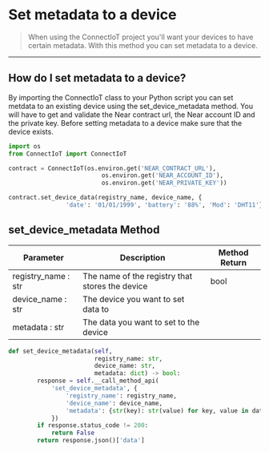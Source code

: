 # Set metadata to a device

>When using the ConnectIoT project you'll want your devices to have certain metadata. With this method you can set metadata to a device.    
---
## How do I set metadata to a device?
By importing the ConnectIoT class to your Python script you can set metdata to an existing device using the set_device_metadata method. You will have to get and validate the Near contract url, the Near account ID and the private key. Before setting metadata to a device make sure that the device exists.

```py
import os
from ConnectIoT import ConnectIoT

contract = ConnectIoT(os.environ.get('NEAR_CONTRACT_URL'),
                          os.environ.get('NEAR_ACCOUNT_ID'),
                          os.environ.get('NEAR_PRIVATE_KEY'))

contract.set_device_data(registry_name, device_name, {
                'date': '01/01/1999', 'battery': '88%', 'Mod': 'DHT11'})
```

## set_device_metadata Method

|Parameter                                     |Description|Method Return                                                        |                                                      
 ------------------------------------------ | ------ |--------------------------------------------------------------------------------------------------------------------------- |
| registry_name : str                  | The name of the registry that stores the device  |bool        
|device_name : str |                The device you want to set data to|
|metadata : str|The data you want to set to the device|

```py
def set_device_metadata(self,
                        registry_name: str,
                        device_name: str,
                        metadata: dict) -> bool:
        response = self.__call_method_api(
            'set_device_metadata', {
                'registry_name': registry_name,
                'device_name': device_name,
                'metadata': {str(key): str(value) for key, value in data.items()}
            })
        if response.status_code != 200:
            return False
        return response.json()['data']
```
